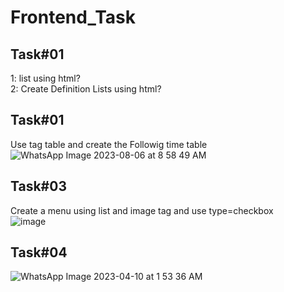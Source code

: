 # Frontend_Task
## Task#01
1: list using html? <br />
2: Create Definition Lists using html?<br />
## Task#01
Use tag table and create the Followig time table<br />
![WhatsApp Image 2023-08-06 at 8 58 49 AM](https://github.com/kaunwei/Frontend_Task/assets/113230557/3a00acc4-d309-449a-8533-a441729bd1ac)
## Task#03
Create a menu using list and image tag and use  type=checkbox<br />
![image](https://github.com/kaunwei/Frontend_Task/assets/113230557/2b739a11-b19f-4f34-acd4-373255acd03f)
## Task#04
![WhatsApp Image 2023-04-10 at 1 53 36 AM](https://github.com/kaunwei/Frontend_Task/assets/113230557/ca0b34ab-fe8b-4de7-8123-f67f9751a3c5)


